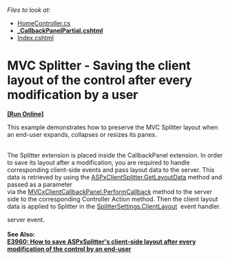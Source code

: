 <!-- default file list -->
*Files to look at*:

* [HomeController.cs](./CS/DXWebApplication1/Controllers/HomeController.cs)
* **[_CallbackPanelPartial.cshtml](./CS/DXWebApplication1/Views/Home/_CallbackPanelPartial.cshtml)**
* [Index.cshtml](./CS/DXWebApplication1/Views/Home/Index.cshtml)
<!-- default file list end -->
# MVC Splitter - Saving the client layout of the control after every modification by a user
<!-- run online -->
**[[Run Online]](https://codecentral.devexpress.com/t152893)**
<!-- run online end -->


<p>This example demonstrates how to preserve the MVC Splitter layout when an end-user expands, collapses or resizes its panes. <br /><br /></p>
<p>The Splitter extension is placed inside the CallbackPanel extension. In order to save its layout after a modification, you are required to handle corresponding client-side events and pass layout data to the server. This data is retrieved by using the <a href="http://help.devexpress.com/#AspNet/DevExpressWebScriptsASPxClientSplitter_GetLayoutDatatopic">ASPxClientSplitter.GetLayoutData</a> method and passed as a parameter via the <a href="http://help.devexpress.com/#AspNet/DevExpressWebMVCScriptsMVCxClientCallbackPanel_PerformCallbacktopic">MVCxClientCallbackPanel.PerformCallback</a> method to the server side to the corresponding Controller Action method. Then the client layout data is applied to Splitter in the <a href="https://documentation.devexpress.com/#AspNet/DevExpressWebMvcSplitterSettings_ClientLayouttopic">SplitterSettings.ClientLayout</a>  event handler.</p>
server event.<br /><br /><strong>See Also:<br /><a href="https://www.devexpress.com/Support/Center/p/E3960">E3960: How to save ASPxSplitter's client-side layout after every modification of the control by an end-user</a><br /></strong>

<br/>


